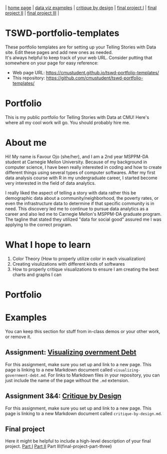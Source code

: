 | [home page](https://cmustudent.github.io/tswd-portfolio-templates/) | [data viz examples](dataviz-examples) | [critique by design](critique-by-design) | [final project I](final-project-part-one) | [final project II](final-project-part-two) | [final project III](final-project-part-three) |

# TSWD-portfolio-templates
These portfolio templates are for setting up your Telling Stories with Data site.  Edit these pages and add new ones as needed.   
It's always helpful to keep track of your web URL.  Consider putting that somewhere on your page for easy reference: 

- Web page URL: https://cmustudent.github.io/tswd-portfolio-templates/
- This repository: https://github.com/cmustudent/tswd-portfolio-templates/

# Portfolio
This is my public portfolio for Telling Stories with Data at CMU!  Here's where all my cool work will go.  You should probably hire me. 

# About me
Hi! My name is Favour Ojo (she/her), and I am a 2nd year MSPPM-DA student at Carnegie Mellon University. Because of my background in computer science, I have been really interested in coding and how to create different things using several types of computer softwares. After my first data analysis course with R in my undergraduate career, I started become very interested in the field of data analytics. 

I really liked the aspect of telling a story with data rather this be demographic data about a community/neighborhood, the poverty rates, or even the infrastructure data to determine if that specific community is in need. This discovery led me to continue to pursue data analytics as a career and also led me to Carnegie Mellon's MSPPM-DA graduate program. The tagline that stated they utilized "data for social good" assured me I was applying to the correct program. 

# What I hope to learn

1. Color Theory (How to properly utilize color in each visualization) 
2. Creating visulizations with different kinds of softwares 
3. How to properly critique visualizations to ensure I am creating the best charts and graphs I can 

# Portfolio

# Examples
You can keep this section for stuff from in-class demos or your other work, or remove it. 

## Assignment: [Visualizing overnment Debt](visualizing-government-debt)
For this assignment, make sure you set up and link to a new page.  This page is linking to a new Markdown document called `visualizing-government-debt.md`.  For links to Markdown files in your repository, you can just include the name of the page without the `.md` extension. 

## Assignment 3&4: [Critique by Design](critique-by-design)
For this assignment, make sure you set up and link to a new page.  This page is linking to a new Markdown document called `critique-by-design.md`.  

## Final project
Here it might be helpful to include a high-level description of your final project. 
[Part I](final-project-part-one)
[Part II](final-project-part-two)
Part III(final-project-part-three)
